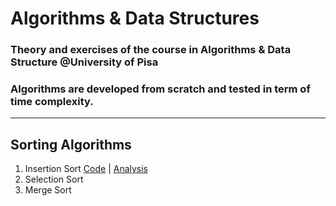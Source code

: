 # Algorithms & Data Structures
### Theory and exercises of the course in Algorithms &amp; Data Structure  @University of Pisa<br>
### Algorithms are developed from scratch and tested in term of time complexity.
-------------------------------------------------------------------------------
## Sorting Algorithms
1. Insertion Sort [Code](https://github.com/gaetanoantonicchio/algorithms_and_data_structures/blob/main/Sorting%20/insertion_sort.py) | [Analysis](https://github.com/gaetanoantonicchio/algorithms_and_data_structures/blob/main/Sorting%20/insertion_sort_analysis.ipynb)
2. Selection Sort
3. Merge Sort

